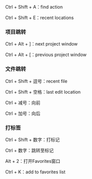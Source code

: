 Ctrl + Shift + A：find action

Ctrl + Shift + E：recent locations

### 项目跳转

Ctrl + Alt + ]：next project window

Ctrl + Alt + [：previous project window

### 文件跳转

Ctrl + Shift + 逗号：recent file

Ctrl + Shift + 空格：last edit location

Ctrl + 减号：向前

Ctrl + 加号：向后

### 打标签

Ctrl + Shift + 数字：打标记

Ctrl + 数字：跳转至标记

Alt + 2：打开Favorites窗口

Ctrl + K：add to favorites list



